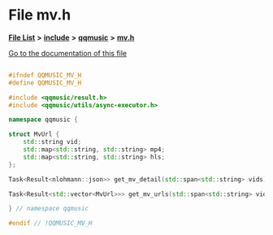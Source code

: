 

# File mv.h

[**File List**](files.md) **>** [**include**](dir_d44c64559bbebec7f509842c48db8b23.md) **>** [**qqmusic**](dir_d63c0418b33b823a308efea67b8f3df2.md) **>** [**mv.h**](mv_8h.md)

[Go to the documentation of this file](mv_8h.md)


```C++

#ifndef QQMUSIC_MV_H
#define QQMUSIC_MV_H

#include <qqmusic/result.h>
#include <qqmusic/utils/async-executor.h>

namespace qqmusic {

struct MvUrl {
    std::string vid;                        
    std::map<std::string, std::string> mp4; 
    std::map<std::string, std::string> hls; 
};

Task<Result<nlohmann::json>> get_mv_detail(std::span<std::string> vids);

Task<Result<std::vector<MvUrl>>> get_mv_urls(std::span<std::string> vids);

} // namespace qqmusic

#endif // !QQMUSIC_MV_H
```


